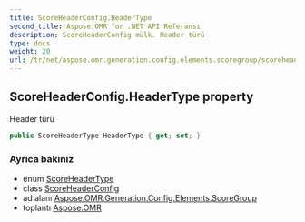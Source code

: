 ```yaml
---
title: ScoreHeaderConfig.HeaderType
second_title: Aspose.OMR for .NET API Referansı
description: ScoreHeaderConfig mülk. Header türü
type: docs
weight: 20
url: /tr/net/aspose.omr.generation.config.elements.scoregroup/scoreheaderconfig/headertype/
---
```

## ScoreHeaderConfig.HeaderType property

Header türü

```csharp
public ScoreHeaderType HeaderType { get; set; }
```

### Ayrıca bakınız

* enum [ScoreHeaderType](../../../aspose.omr.generation.config.enums/scoreheadertype/)
* class [ScoreHeaderConfig](../)
* ad alanı [Aspose.OMR.Generation.Config.Elements.ScoreGroup](../../scoreheaderconfig/)
* toplantı [Aspose.OMR](../../../)


